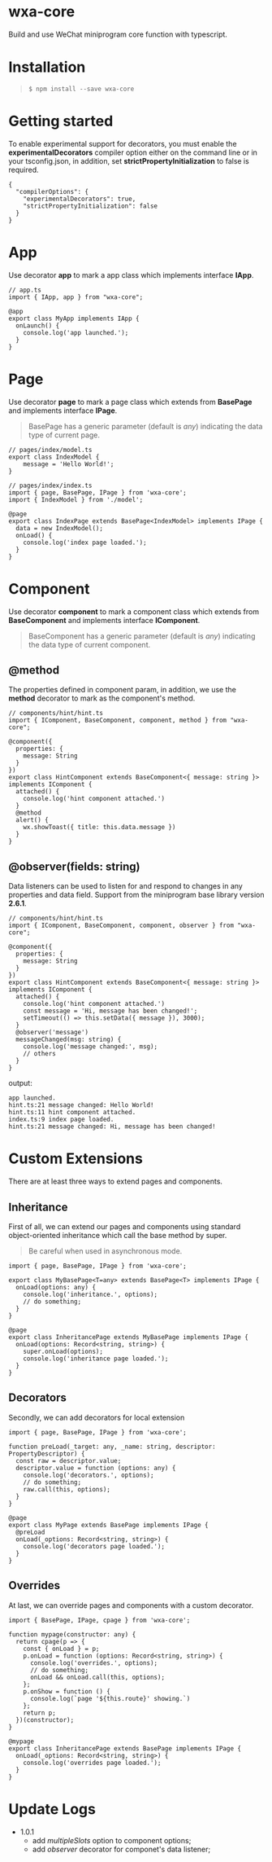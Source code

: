 # wxa-core
Build and use WeChat miniprogram core function with typescript.

# Installation

>`$ npm install --save wxa-core`

# Getting started

To enable experimental support for decorators, you must enable the **experimentalDecorators** compiler option either on the command line or in your tsconfig.json, in addition, set **strictPropertyInitialization** to false is required.
```
{
  "compilerOptions": {
    "experimentalDecorators": true,
    "strictPropertyInitialization": false
  }
}
```

# App
Use decorator **app** to mark a app class which implements interface **IApp**.
```
// app.ts
import { IApp, app } from "wxa-core";

@app
export class MyApp implements IApp {
  onLaunch() {
    console.log('app launched.');
  }
}
```

# Page
Use decorator **page** to mark a page class which extends from **BasePage** and implements interface **IPage**.
>BasePage has a generic parameter (default is *any*) indicating the data type of current page.
```
// pages/index/model.ts
export class IndexModel {
    message = 'Hello World!';
}
```

```
// pages/index/index.ts
import { page, BasePage, IPage } from 'wxa-core';
import { IndexModel } from './model';

@page
export class IndexPage extends BasePage<IndexModel> implements IPage {
  data = new IndexModel();
  onLoad() {
    console.log('index page loaded.');
  }
}
```

# Component
Use decorator **component** to mark a component class which extends from **BaseComponent** and implements interface **IComponent**.
> BaseComponent has a generic parameter (default is *any*) indicating the data type of current component.
## @method
The properties defined in component param, in addition, we use the **method** decorator to mark as the component's method.

```
// components/hint/hint.ts
import { IComponent, BaseComponent, component, method } from "wxa-core";

@component({
  properties: {
    message: String
  }
})
export class HintComponent extends BaseComponent<{ message: string }> implements IComponent {
  attached() {
    console.log('hint component attached.')
  }
  @method
  alert() {
    wx.showToast({ title: this.data.message })
  }
}
```
## @observer(fields: string)
Data listeners can be used to listen for and respond to changes in any properties and data field.
Support from the miniprogram base library version **2.6.1**.
```
// components/hint/hint.ts
import { IComponent, BaseComponent, component, observer } from "wxa-core";

@component({
  properties: {
    message: String
  }
})
export class HintComponent extends BaseComponent<{ message: string }> implements IComponent {
  attached() {
    console.log('hint component attached.')
    const message = 'Hi, message has been changed!';
    setTimeout(() => this.setData({ message }), 3000);
  }
  @observer('message')
  messageChanged(msg: string) {
    console.log('message changed:', msg);
    // others
  }
}
```
output:
```
app launched.
hint.ts:21 message changed: Hello World!
hint.ts:11 hint component attached.
index.ts:9 index page loaded.
hint.ts:21 message changed: Hi, message has been changed!
```
# Custom Extensions

There are at least three ways to extend pages and components.

## Inheritance 
First of all, we can extend our pages and components using standard object-oriented inheritance which call the base method by super.
> Be careful when used in asynchronous mode.
```
import { page, BasePage, IPage } from 'wxa-core';

export class MyBasePage<T=any> extends BasePage<T> implements IPage {
  onLoad(options: any) {
    console.log('inheritance.', options);
    // do something;
  }
}

@page
export class InheritancePage extends MyBasePage implements IPage {
  onLoad(options: Record<string, string>) {
    super.onLoad(options);
    console.log('inheritance page loaded.');
  }
}
```

## Decorators
Secondly, we can add decorators for local extension
```
import { page, BasePage, IPage } from 'wxa-core';

function preLoad(_target: any, _name: string, descriptor: PropertyDescriptor) {
  const raw = descriptor.value;
  descriptor.value = function (options: any) {
    console.log('decorators.', options);
    // do something;
    raw.call(this, options);
  }
}

@page
export class MyPage extends BasePage implements IPage {
  @preLoad
  onLoad(_options: Record<string, string>) {
    console.log('decorators page loaded.');
  }
}
```

## Overrides
At last, we can override pages and components with a custom decorator.
```
import { BasePage, IPage, cpage } from 'wxa-core';

function mypage(constructor: any) {
  return cpage(p => {
    const { onLoad } = p;
    p.onLoad = function (options: Record<string, string>) {
      console.log('overrides.', options);
      // do something;
      onLoad && onLoad.call(this, options);
    };
    p.onShow = function () {
      console.log(`page '${this.route}' showing.`)
    };
    return p;
  })(constructor);
}

@mypage
export class InheritancePage extends BasePage implements IPage {
  onLoad(_options: Record<string, string>) {
    console.log('overrides page loaded.');
  }
}
```
# Update Logs
* 1.0.1
  * add *multipleSlots* option to component options;
  * add *observer* decorator for componet's data listener;

